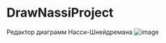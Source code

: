 # DrawNassiProject
Редактор диаграмм Насси-Шнейдремана
![image](https://user-images.githubusercontent.com/91150975/142779056-1567f89b-9b94-480a-8498-c9fb1eb602f9.png)
